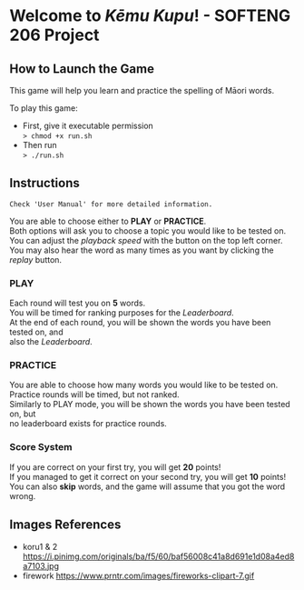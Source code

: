 #  Welcome to *Kēmu Kupu*! - SOFTENG 206 Project

## How to Launch the Game
This game will help you learn and practice the spelling of Māori words.

To play this game: <br/>
  - First, give it executable permission <br/>
      `> chmod +x run.sh`
  - Then run <br/>
      `> ./run.sh`

## Instructions
`Check 'User Manual' for more detailed information.`

You are able to choose either to **PLAY** or **PRACTICE**. <br/>
Both options will ask you to choose a topic you would like to be tested on. <br/>
You can adjust the *playback speed* with the button on the top left corner. <br/>
You may also hear the word as many times as you want by clicking the *replay* button. <br/>

### PLAY
Each round will test you on **5** words. <br/>
You will be timed for ranking purposes for the *Leaderboard*. <br/>
At the end of each round, you will be shown the words you have been tested on, and <br/>
also the *Leaderboard*. <br/>

### PRACTICE
You are able to choose how many words you would like to be tested on. <br/>
Practice rounds will be timed, but not ranked. <br/>
Similarly to PLAY mode, you will be shown the words you have been tested on, but <br/>
no leaderboard exists for practice rounds.

### Score System
If you are correct on your first try, you will get **20** points! <br/>
If you managed to get it correct on your second try, you will get **10** points! <br/>
You can also **skip** words, and the game will assume that you got the word wrong. <br/>

## Images References
- koru1 & 2	https://i.pinimg.com/originals/ba/f5/60/baf56008c41a8d691e1d08a4ed8a7103.jpg
- firework	https://www.prntr.com/images/fireworks-clipart-7.gif
